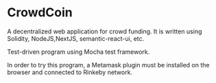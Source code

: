 # CrowdCoin

A decentralized web application for crowd funding. 
It is written using Solidity, NodeJS,NextJS, semantic-react-ui, etc.

Test-driven program using Mocha test framework.

In order to try this program, a Metamask plugin must be installed on the browser and connected to Rinkeby network.
